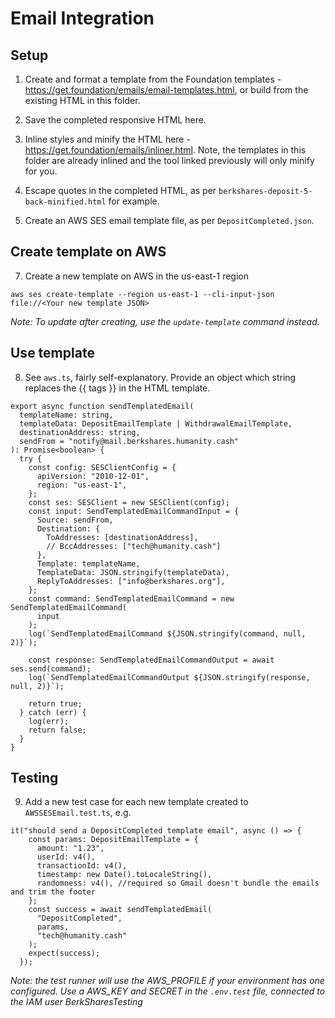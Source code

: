 
# Email Integration

## Setup

1. Create and format a template from the Foundation templates - https://get.foundation/emails/email-templates.html, or build from the existing HTML in this folder.

2. Save the completed responsive HTML here.
3. Inline styles and minify the HTML here - https://get.foundation/emails/inliner.html. Note, the templates in this folder are already inlined and the tool linked previously will only minify for you.
4. Escape quotes in the completed HTML, as per `berkshares-deposit-5-back-minified.html` for example.
5. Create an AWS SES email template file, as per `DepositCompleted.json`.

## Create template on AWS

7. Create a new template on AWS in the us-east-1 region

`aws ses create-template --region us-east-1 --cli-input-json file://<Your new template JSON>`

_Note: To update after creating, use the `update-template` command instead._

## Use template

8. See `aws.ts`, fairly self-explanatory. Provide an object which string replaces the {{ tags }} in the HTML template.

```
export async function sendTemplatedEmail(
  templateName: string,
  templateData: DepositEmailTemplate | WithdrawalEmailTemplate,
  destinationAddress: string,
  sendFrom = "notify@mail.berkshares.humanity.cash"
): Promise<boolean> {
  try {
    const config: SESClientConfig = {
      apiVersion: "2010-12-01",
      region: "us-east-1",
    };
    const ses: SESClient = new SESClient(config);
    const input: SendTemplatedEmailCommandInput = {
      Source: sendFrom,
      Destination: {
        ToAddresses: [destinationAddress],
        // BccAddresses: ["tech@humanity.cash"]
      },
      Template: templateName,
      TemplateData: JSON.stringify(templateData),
      ReplyToAddresses: ["info@berkshares.org"],
    };
    const command: SendTemplatedEmailCommand = new SendTemplatedEmailCommand(
      input
    );
    log(`SendTemplatedEmailCommand ${JSON.stringify(command, null, 2)}`);

    const response: SendTemplatedEmailCommandOutput = await ses.send(command);
    log(`SendTemplatedEmailCommandOutput ${JSON.stringify(response, null, 2)}`);

    return true;
  } catch (err) {
    log(err);
    return false;
  }
}
```
## Testing

9. Add a new test case for each new template created to `AWSSESEmail.test.ts`, e.g.
```
it("should send a DepositCompleted template email", async () => {
    const params: DepositEmailTemplate = {
      amount: "1.23",
      userId: v4(),
      transactionId: v4(),
      timestamp: new Date().toLocaleString(),
      randomness: v4(), //required so Gmail doesn't bundle the emails and trim the footer
    };
    const success = await sendTemplatedEmail(
      "DepositCompleted",
      params,
      "tech@humanity.cash"
    );
    expect(success);
  });
```
_Note: the test runner will use the AWS_PROFILE if your environment has one configured. Use a AWS_KEY and SECRET in the `.env.test` file, connected to the IAM user BerkSharesTesting_